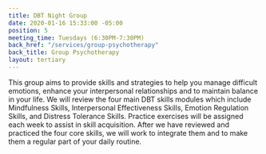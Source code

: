 ```yaml
---
title: DBT Night Group
date: 2020-01-16 15:33:00 -05:00
position: 5
meeting_time: Tuesdays (6:30PM-7:30PM)
back_href: "/services/group-psychotherapy"
back_title: Group Psychotherapy
layout: tertiary
---
```


This group aims to provide skills and strategies to help you manage difficult emotions, enhance your interpersonal relationships and to maintain balance in your life. We will review the four main DBT skills modules which include Mindfulness Skills, Interpersonal Effectiveness Skills, Emotion Regulation Skills, and Distress Tolerance Skills. Practice exercises will be assigned each week to assist in skill acquisition. After we have reviewed and practiced the four core skills, we will work to integrate them and to make them a regular part of your daily routine.
